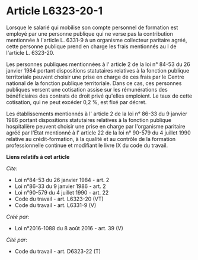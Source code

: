 # Article L6323-20-1

Lorsque le salarié qui mobilise son compte personnel de formation est employé par une personne publique qui ne verse pas la
contribution mentionnée à l'article L. 6331-9 à un organisme collecteur paritaire agréé, cette personne publique prend en
charge les frais mentionnés au I de l'article L. 6323-20. 

Les personnes publiques mentionnées à l'
article 2 de la loi n° 84-53 du 26 janvier 1984 
portant dispositions statutaires relatives à la fonction publique territoriale peuvent choisir une prise en charge de ces
frais par le Centre national de la fonction publique territoriale. Dans ce cas, ces personnes publiques versent une
cotisation assise sur les rémunérations des bénéficiaires des contrats de droit privé qu'elles emploient. Le taux de cette
cotisation, qui ne peut excéder 0,2 %, est fixé par décret. 

Les établissements mentionnés à l'
article 2 de la loi n° 86-33 du 9 janvier 1986 
portant dispositions statutaires relatives à la fonction publique hospitalière peuvent choisir une prise en charge par
l'organisme paritaire agréé par l'Etat mentionné à l'
article 22 de la loi n° 90-579 du 4 juillet 1990 
relative au crédit-formation, à la qualité et au contrôle de la formation professionnelle continue et modifiant le livre IX
du code du travail.

**Liens relatifs à cet article**

_Cite_:

  - Loi n°84-53 du 26 janvier 1984 - art. 2
  - Loi n°86-33 du 9 janvier 1986 - art. 2
  - Loi n°90-579 du 4 juillet 1990 - art. 22
  - Code du travail - art. L6323-20 (VT)
  - Code du travail - art. L6331-9 (V)

_Créé par_:

  - Loi n°2016-1088 du 8 août 2016 - art. 39 (V)

_Cité par_:

  - Code du travail - art. D6323-22 (T)
